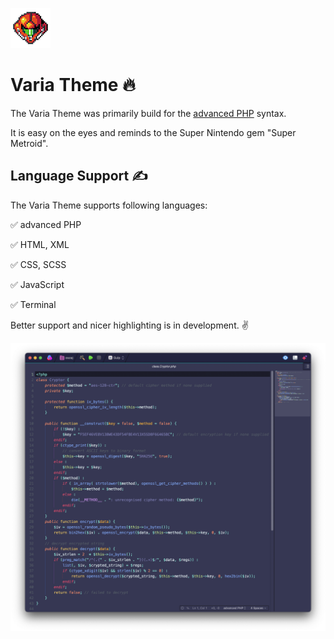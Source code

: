 ![Varia Theme Logo](https://github.com/dennisosaj/variatheme.novaextension/blob/main/Images/thumb.png?raw=true) 

# Varia Theme 🔥

The Varia Theme was primarily build for the [advanced PHP](https://github.com/dennisosaj/advancedphp.novaextension) syntax.

It is easy on the eyes and reminds to the Super Nintendo gem "Super Metroid".

## Language Support ✍️

The Varia Theme supports following languages:

✅ advanced PHP

✅ HTML, XML

✅ CSS, SCSS

✅ JavaScript

✅ Terminal

Better support and nicer highlighting is in development. ✌️

![PHP Highlighting](https://github.com/dennisosaj/variatheme.novaextension/blob/main/Images/php.png?raw=true)